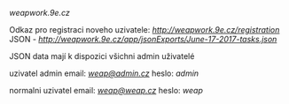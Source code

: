 *weapwork.9e.cz*

Odkaz pro registraci noveho uzivatele: *http://weapwork.9e.cz/registration*
JSON - *http://weapwork.9e.cz/app/jsonExports/June-17-2017-tasks.json*

JSON data mají k dispozici všichni admin uživatelé

uzivatel admin
email: *weap@admin.cz*
heslo: *admin*

normalni uzivatel
email: *weap@weap.cz*
heslo: *weap*